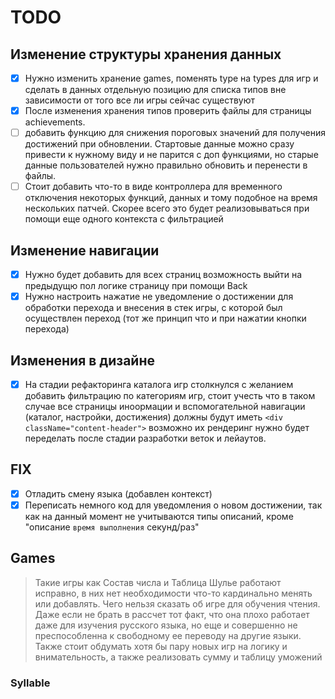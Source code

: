 # TODO

## Изменение структуры хранения данных

- [x] Нужно изменить хранение games, поменять type на types для игр и сделать в данных отдельную позицию для списка типов вне зависимости от того все ли игры сейчас существуют
- [x] После изменения хранения типов проверить файлы для страницы achievements.
- [ ] добавить функцию для снижения пороговых значений для получения достижений при обновлении. Стартовые данные можно сразу привести к нужному виду и не парится с доп функциями, но старые данные пользователей нужно правильно обновить и перенести в файлы.
- [ ] Стоит добавить что-то в виде контроллера для временного отключения некоторых функций, данных и тому подобное на время нескольких патчей. Скорее всего это будет реализовываться при помощи еще одного контекста с фильтрацией

## Изменение навигации

- [x] Нужно будет добавить для всех страниц возможность выйти на предыдущю пол логике страницу при помощи Back
- [x] Нужно настроить нажатие не уведомление о достижении для обработки перехода и внесения в стек игры, с которой был осуществлен переход (тот же принцип что и при нажатии кнопки перехода)

## Изменения в дизайне

- [x] На стадии рефакторинга каталога игр столкнулся с желанием добавить фильтрацию по категориям игр, стоит учесть что в таком случае все страницы иноормации и вспомогательной навигации (каталог, настройки, достижения) должны будут иметь `<div className="content-header">` возможно их рендеринг нужно будет переделать после стадии разработки веток и лейаутов.

## FIX

- [x] Отладить смену языка (добавлен контекст)
- [x] Переписать немного код для уведомления о новом достижении, так как на данный момент не учитываются типы описаний, кроме "описание `время выполнения` секунд/раз"

## Games

> Такие игры как Состав числа и Таблица Шулье работают исправно, в них нет необходимости что-то кардинально менять или добавлять. Чего нельзя сказать об игре для обучения чтения. Даже если не брать в рассчет тот факт, что она плохо работает даже для изучения русского языка, но еще и совершенно не преспособленна к свободному ее переводу на другие языки. Также стоит обдумать хотя бы пару новых игр на логику и внимательность, а также реализовать сумму и таблицу уможений  

### Syllable
